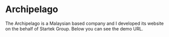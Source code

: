 <h1>Archipelago</h1>
<p>
The Archipelago is a Malaysian based company and I developed its website on the behalf of Startek Group. Below you can see the demo URL. 
</p>
<a href="https://sm1gr8.github.io/archipelago/>Demo Archipelago</a>
